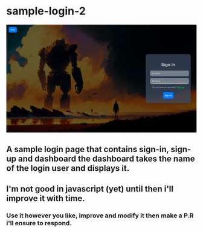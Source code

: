 # sample-login-2

![alt text](assets/image-1.png)

## A sample login page that contains sign-in, sign-up and dashboard the dashboard takes the name of the login user and displays it.

## I'm not good in javascript (yet) until then i'll improve it with time. 

### Use it however you like, improve and modify it then make a P.R i'll ensure to respond.


